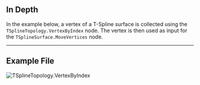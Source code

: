 <!--- Autodesk.DesignScript.Geometry.TSpline.TSplineTopology.VertexByIndex --->
<!--- 7LRWGLADXMQPJN33WBBRTYBBK4NO6FQADRQICYVBDCTWPJ3FOONQ --->
## In Depth
In the example below, a vertex of a T-Spline surface is collected using the `TSplineTopology.VertexByIndex` node. The vertex is then used as input for the `TSplineSurface.MoveVertices` node.
___
## Example File

![TSplineTopology.VertexByIndex](./7LRWGLADXMQPJN33WBBRTYBBK4NO6FQADRQICYVBDCTWPJ3FOONQ_img.jpg)

